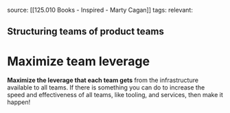 source: [[125.010 Books - Inspired - Marty Cagan]]
tags:
relevant:

## Structuring teams of product teams
# Maximize team leverage

**Maximize the leverage that each team gets** from the infrastructure available to all teams. If there is something you can do to increase the speed and effectiveness of all teams, like tooling, and services, then make it happen!
